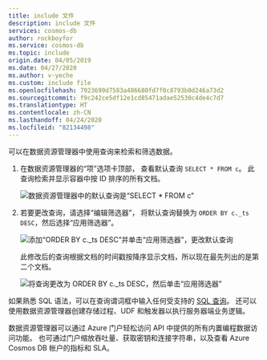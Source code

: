 ```yaml
---
title: include 文件
description: include 文件
services: cosmos-db
author: rockboyfor
ms.service: cosmos-db
ms.topic: include
origin.date: 04/05/2019
ms.date: 04/27/2020
ms.author: v-yeche
ms.custom: include file
ms.openlocfilehash: 7923690d7583a486680fd7f0c8793b0d246a73d2
ms.sourcegitcommit: f9c242ce5df12e1cd85471adae52530c4de4c7d7
ms.translationtype: HT
ms.contentlocale: zh-CN
ms.lasthandoff: 04/24/2020
ms.locfileid: "82134498"
---
```

可以在数据资源管理器中使用查询来检索和筛选数据。

1. 在数据资源管理器的“项”选项卡顶部，  查看默认查询 `SELECT * FROM c`。 此查询检索并显示容器中按 ID 排序的所有文档。 

    ![数据资源管理器中的默认查询是“SELECT * FROM c”](./media/cosmos-db-create-sql-api-query-data/azure-cosmosdb-data-explorer-query.png)

1. 若要更改查询，请选择“编辑筛选器”，  将默认查询替换为 `ORDER BY c._ts DESC`，然后选择“应用筛选器”。 

    ![添加“ORDER BY c._ts DESC”并单击“应用筛选器”，更改默认查询](./media/cosmos-db-create-sql-api-query-data/azure-cosmosdb-data-explorer-edit-query.png)

   此修改后的查询根据文档的时间戳按降序显示文档，所以现在最先列出的是第二个文档。 

    ![将查询更改为 ORDER BY c._ts DESC，然后单击“应用筛选器”](./media/cosmos-db-create-sql-api-query-data/azure-cosmosdb-data-explorer-edited-query.png)

如果熟悉 SQL 语法，可以在查询谓词框中输入任何受支持的 [SQL 查询](../articles/cosmos-db/sql-api-sql-query.md)。 还可以使用数据资源管理器创建存储过程、UDF 和触发器以执行服务器端业务逻辑。 

数据资源管理器可以通过 Azure 门户轻松访问 API 中提供的所有内置编程数据访问功能。 也可通过门户缩放吞吐量、获取密钥和连接字符串，以及查看 Azure Cosmos DB 帐户的指标和 SLA。

<!-- Update_Description: update meta properties, wording update, update link -->